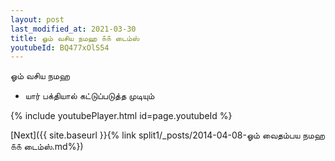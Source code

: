 ```yaml
---
layout: post
last_modified_at: 2021-03-30
title: ஓம் வசிய நமஹ ௧௧ டைம்ஸ்
youtubeId: BQ477xOlS54
---
```

 
 
 ஓம் வசிய நமஹ  
 
 -  யார் பக்தியால் கட்டுப்படுத்த முடியும் 
 
  
 
  
 
 
 
 
 
 


{% include youtubePlayer.html id=page.youtubeId %}
 
[Next]({{ site.baseurl }}{% link  split1/_posts/2014-04-08-ஓம் வைதம்பய நமஹ ௧௧ டைம்ஸ்.md%})
 
